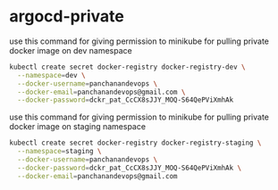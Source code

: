# argocd-private

use this command for giving permission to minikube for pulling private docker image on dev namespace 
```bash
kubectl create secret docker-registry docker-registry-dev \
  --namespace=dev \
  --docker-username=panchanandevops \
  --docker-email=panchanandevops@gmail.com \
  --docker-password=dckr_pat_CcCX8sJJY_MOQ-S64QePViXmhAk

```
use this command for giving permission to minikube for pulling private docker image on staging namespace

```bash
kubectl create secret docker-registry docker-registry-staging \
  --namespace=staging \
  --docker-username=panchanandevops \
  --docker-password=dckr_pat_CcCX8sJJY_MOQ-S64QePViXmhAk \
  --docker-email=panchanandevops@gmail.com

```
